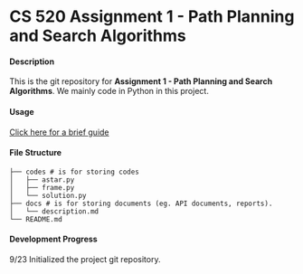 # CS 520 Assignment 1 - Path Planning and Search Algorithms  

#### Description  
This is the git repository for **Assignment 1 - Path Planning and Search Algorithms**. We mainly code in Python in this project.  

#### Usage
[Click here for a brief guide](https://gitee.com/samlee_946/CS520-Assignment1/blob/master/docs/description.md)  

#### File Structure  
```
├── codes # is for storing codes
│   ├── astar.py
│   ├── frame.py
│   └── solution.py
├── docs # is for storing documents (eg. API documents, reports).  
│   └── description.md
└── README.md
```

#### Development Progress  
9/23	Initialized the project git repository.  
